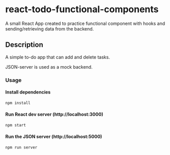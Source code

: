 # react-todo-functional-components

A small React App created to practice functional component with hooks and sending/retrieving data from the backend. 

## Description

A simple to-do app that can add and delete tasks. 

JSON-server is used as a mock backend. 

### Usage

#### Install dependencies

```bash
npm install
```
#### Run React dev server (http://localhost:3000)

```bash
npm start
```

#### Run the JSON server (http://localhost:5000)

```bash
npm run server
```
